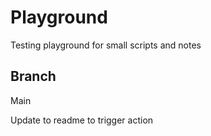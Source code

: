 # Playground

Testing playground for small scripts and notes

## Branch

Main

Update to readme to trigger action